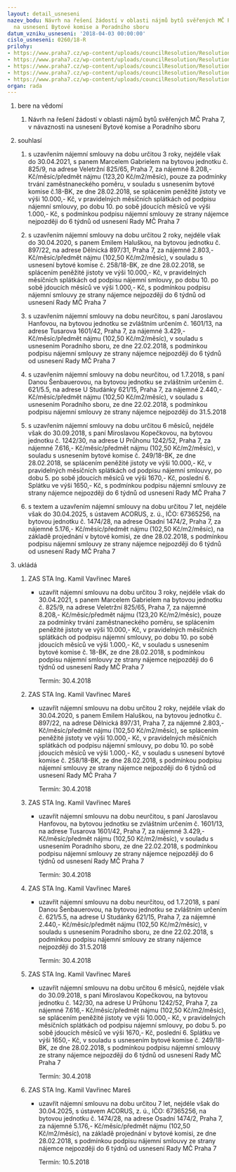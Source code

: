 ```yaml
---
layout: detail_usneseni
nazev_bodu: Návrh na řešení žádostí v oblasti nájmů bytů svěřených MČ Praha 7, v návaznosti
  na usnesení Bytové komise a Poradního sboru
datum_vzniku_usneseni: '2018-04-03 00:00:00'
cislo_usneseni: 0260/18-R
prilohy:
- https://www.praha7.cz/wp-content/uploads/councilResolution/Resolutions/29760/export/01_BJ20180403~340559.docx
- https://www.praha7.cz/wp-content/uploads/councilResolution/Resolutions/29760/export/2Zapisz2jednaniBKzedne28022018~340558.pdf
- https://www.praha7.cz/wp-content/uploads/councilResolution/Resolutions/29760/export/3ZapiszjednaniPoradnihosboruzedne22022018~340556.pdf
- https://www.praha7.cz/wp-content/uploads/councilResolution/Resolutions/29760/export/NS_ACORUS~340770.docm
- https://www.praha7.cz/wp-content/uploads/councilResolution/Resolutions/29760/export/export~341097.pdf
organ: rada
---
```

<ol id="urzList" class="urzList_view"><li class="urzClass1" id=""><span name="1">bere na vědomí</span><ol class="urzOlClass decimal "><li class="urzClass2" id="" style="text-align: left;"><span><p>Návrh na řešení žádostí v oblasti nájmů bytů svěřených MČ Praha 7, v návaznosti na usnesení Bytové komise a Poradního sboru</p></span></li></ol></li><li class="urzClass1" id=""><span name="26">souhlasí</span><ol class="urzOlClass decimal "><li class="urzClass2" id="" style="text-align: left;"><span><p>s uzavřením nájemní smlouvy na dobu určitou 3 roky, nejdéle však do 30.04.2021, s panem Marcelem Gabrielem na bytovou jednotku č. 825/9, na adrese Veletržní 825/65, Praha 7, za nájemné 8.208,- Kč/měsíc/předmět nájmu (123,20 Kč/m2/měsíc), pouze za podmínky trvání zaměstnaneckého poměru, v souladu s usnesením bytové komise č.18-BK, ze dne 28.02.2018, se splácením peněžité jistoty ve výši 10.000,- Kč, v pravidelných měsíčních splátkách od podpisu nájemní smlouvy, po dobu 10. po sobě jdoucích měsíců ve výši 1.000,- Kč, s podmínkou podpisu nájemní smlouvy ze strany nájemce nejpozději do 6 týdnů od usnesení Rady MČ Praha 7</p></span></li><li class="urzClass2" id="" style="text-align: left;"><span><p>s uzavřením nájemní smlouvy na dobu určitou 2 roky, nejdéle však do 30.04.2020, s panem Emilem Haluškou, na bytovou jednotku č. 897/22, na adrese Dělnická 897/31, Praha 7, za nájemné 2.803,- Kč/měsíc/předmět nájmu (102,50 Kč/m2/měsíc), v souladu s usnesení bytové komise č. 258/18-BK, ze dne 28.02.2018, se splácením peněžité jistoty ve výši 10.000,- Kč, v pravidelných měsíčních splátkách od podpisu nájemní smlouvy, po dobu 10. po sobě jdoucích měsíců ve výši 1.000,- Kč, s podmínkou podpisu nájemní smlouvy ze strany nájemce nejpozději do 6 týdnů od usnesení Rady MČ Praha 7</p></span></li><li class="urzClass2" id="" style="text-align: left;"><span><p>s uzavřením nájemní smlouvy na dobu neurčitou, s paní Jaroslavou Hanfovou, na bytovou jednotku se zvláštním určením č. 1601/13, na adrese Tusarova 1601/42, Praha 7, za nájemné 3.429,- Kč/měsíc/předmět nájmu (102,50 Kč/m2/měsíc), v souladu s usnesením Poradního sboru, ze dne 22.02.2018, s podmínkou podpisu nájemní smlouvy ze strany nájemce nejpozději do 6 týdnů od usnesení Rady MČ Praha 7</p></span></li><li class="urzClass2" id="" style="text-align: left;"><span><p>s uzavřením nájemní smlouvy na dobu neurčitou, od 1.7.2018, s paní Danou Šenbauerovou, na bytovou jednotku se zvláštním určením č. 621/5.5, na adrese U Studánky 621/15, Praha 7, za nájemné 2.440,- Kč/měsíc/předmět nájmu (102,50 Kč/m2/měsíc), v souladu s usnesením Poradního sboru, ze dne 22.02.2018, s podmínkou podpisu nájemní smlouvy ze strany nájemce nejpozději do 31.5.2018</p></span></li><li class="urzClass2" id="" style="text-align: left;"><span><p>s uzavřením nájemní smlouvy na dobu určitou 6 měsíců, nejdéle však do 30.09.2018, s paní Miroslavou Kopečkovou, na bytovou jednotku č. 1242/30, na adrese U Průhonu 1242/52, Praha 7, za nájemné 7.616,- Kč/měsíc/předmět nájmu (102,50 Kč/m2/měsíc), v souladu s usnesením bytové komise č. 249/18-BK, ze dne 28.02.2018, se splácením peněžité jistoty ve výši 10.000,- Kč, v pravidelných měsíčních splátkách od podpisu nájemní smlouvy, po dobu 5. po sobě jdoucích měsíců ve výši 1670,- Kč, poslední 6. Splátku ve výši 1650,- Kč, s podmínkou podpisu nájemní smlouvy ze strany nájemce nejpozději do 6 týdnů od usnesení Rady MČ Praha 7</p></span></li><li class="urzClass2" id="" style="text-align: left;"><span><p>s textem a uzavřením nájemní smlouvy na dobu určitou 7 let, nejdéle však do 30.04.2025, s ústavem&nbsp;ACORUS, z. ú., IČO:&nbsp;67365256, na bytovou jednotku č. 1474/28, na adrese Osadní 1474/2, Praha 7, za nájemné 5.176,- Kč/měsíc/předmět nájmu (102,50 Kč/m2/měsíc), na základě projednání v bytové komisi, ze dne 28.02.2018, s podmínkou podpisu nájemní smlouvy ze strany nájemce nejpozději do 6 týdnů od usnesení Rady MČ Praha 7<br></p></span></li></ol></li><li class="urzClass1" id="urzUkoly"><span name="1">ukládá</span><ol class="urzOlClass"><li class="urzClass2"><span><p>ZAS STA Ing. Kamil Vavřinec Mareš</p></span><ul class="urzUlClass"><li class="urzClass3"><span><p>uzavřít nájemní smlouvu na dobu určitou 3 roky, nejdéle však do 30.04.2021, s panem Marcelem Gabrielem na bytovou jednotku č. 825/9, na adrese Veletržní 825/65, Praha 7, za nájemné 8.208,- Kč/měsíc/předmět nájmu (123,20 Kč/m2/měsíc), pouze za podmínky trvání zaměstnaneckého poměru, se splácením peněžité jistoty ve výši 10.000,- Kč, v pravidelných měsíčních splátkách od podpisu nájemní smlouvy, po dobu 10. po sobě jdoucích měsíců ve výši 1.000,- Kč, v souladu s usnesením bytové komise č. 18-BK, ze dne 28.02.2018, s podmínkou podpisu  nájemní smlouvy ze strany nájemce nejpozději do 6 týdnů od usnesení Rady MČ Praha 7</p></span><span class="urzUkolTermin">  Termín:&nbsp;30.4.2018</span></li></ul></li><li class="urzClass2"><span><p>ZAS STA Ing. Kamil Vavřinec Mareš</p></span><ul class="urzUlClass"><li class="urzClass3"><span><p>uzavřít nájemní smlouvu na dobu určitou 2 roky, nejdéle však do 30.04.2020,   s panem Emilem Haluškou, na bytovou jednotku č. 897/22, na adrese Dělnická 897/31, Praha 7, za nájemné 2.803,- Kč/měsíc/předmět nájmu (102,50 Kč/m2/měsíc), se splácením peněžité jistoty ve výši 10.000,- Kč, v pravidelných měsíčních splátkách od podpisu nájemní smlouvy, po dobu 10. po sobě jdoucích měsíců ve výši 1.000,- Kč, v souladu s usnesení bytové komise č. 258/18-BK, ze dne 28.02.2018, s podmínkou podpisu  nájemní smlouvy ze strany nájemce nejpozději do 6 týdnů od usnesení Rady MČ Praha 7</p></span><span class="urzUkolTermin">  Termín:&nbsp;30.4.2018</span></li></ul></li><li class="urzClass2"><span><p>ZAS STA Ing. Kamil Vavřinec Mareš</p></span><ul class="urzUlClass"><li class="urzClass3"><span><p>uzavřít nájemní smlouvu na dobu neurčitou, s paní Jaroslavou Hanfovou, na bytovou jednotku se zvláštním určením č. 1601/13, na adrese Tusarova 1601/42, Praha 7, za nájemné 3.429,- Kč/měsíc/předmět nájmu (102,50 Kč/m2/měsíc), v souladu s usnesením Poradního sboru, ze dne 22.02.2018, s podmínkou podpisu  nájemní smlouvy ze strany nájemce nejpozději do 6 týdnů od usnesení Rady MČ Praha 7</p></span><span class="urzUkolTermin">  Termín:&nbsp;30.4.2018</span></li></ul></li><li class="urzClass2"><span><p>ZAS STA Ing. Kamil Vavřinec Mareš</p></span><ul class="urzUlClass"><li class="urzClass3"><span><p>uzavřít nájemní smlouvu na dobu neurčitou, od 1.7.2018, s paní Danou Šenbauerovou, na bytovou jednotku se zvláštním určením č. 621/5.5, na adrese U Studánky 621/15, Praha 7, za nájemné 2.440,- Kč/měsíc/předmět nájmu (102,50 Kč/m2/měsíc), v souladu s usnesením Poradního sboru, ze dne 22.02.2018, s podmínkou podpisu  nájemní smlouvy ze strany nájemce nejpozději do 31.5.2018</p></span><span class="urzUkolTermin">  Termín:&nbsp;30.4.2018</span></li></ul></li><li class="urzClass2"><span><p>ZAS STA Ing. Kamil Vavřinec Mareš</p></span><ul class="urzUlClass"><li class="urzClass3"><span><p>uzavřít nájemní smlouvu na dobu určitou 6 měsíců, nejdéle však do 30.09.2018,   s paní Miroslavou Kopečkovou, na bytovou jednotku č. 142/30, na adrese U Průhonu 1242/52, Praha 7, za nájemné 7.616,- Kč/měsíc/předmět nájmu (102,50 Kč/m2/měsíc), se splácením peněžité jistoty ve výši 10.000,- Kč, v pravidelných měsíčních splátkách od podpisu nájemní smlouvy, po dobu 5. po sobě jdoucích měsíců ve výši 1670,- Kč, poslední 6. Splátku ve výši 1650,- Kč, v souladu s usnesením bytové komise č. 249/18-BK, ze dne 28.02.2018, s podmínkou podpisu  nájemní smlouvy ze strany nájemce nejpozději do 6 týdnů od usnesení Rady MČ Praha 7</p></span><span class="urzUkolTermin">  Termín:&nbsp;30.4.2018</span></li></ul></li><li class="urzClass2"><span><p>ZAS STA Ing. Kamil Vavřinec Mareš</p></span><ul class="urzUlClass"><li class="urzClass3"><span><p>uzavřít nájemní smlouvu na dobu určitou 7 let, nejdéle však do 30.04.2025, s ústavem ACORUS, z. ú., IČO: 67365256, na bytovou jednotku č. 1474/28, na adrese Osadní 1474/2, Praha 7, za nájemné 5.176,- Kč/měsíc/předmět nájmu (102,50 Kč/m2/měsíc), na základě projednání v bytové komisi, ze dne 28.02.2018, s podmínkou podpisu nájemní smlouvy ze strany nájemce nejpozději do 6 týdnů od usnesení Rady MČ Praha 7</p></span><span class="urzUkolTermin">  Termín:&nbsp;10.5.2018</span></li></ul></li></ol></li></ol>